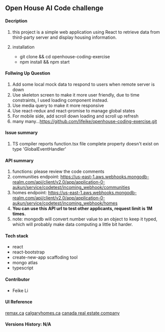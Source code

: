 ## Open House AI Code challenge

#### Decription

1. this project is a simple web application using React to retrieve data from third-party server and display housing information.

2. installation
   - git clone && cd openhouse-coding-exercise
   - npm install && npm start

#### Follwing Up Question

1. Add some local mock data to respond to users when remote server is down
2. Use skeleton screen to make it more user friendly, due to time constraints, I used loading component instead.
3. Use media query to make it more responsive
4. Use react-redux and react-promise to manage global states
5. For mobile side, add scroll down loading and scroll up refresh
6. many many...https://github.com/lifeike/openhouse-coding-exercise.git

#### Issue summary

1. TS compiler reports function.tsx file complete property doesn't exist on type 'GlobalEventHandler'

#### API summary

1. functions: please review the code comments
2. communities endpoint: https://us-east-1.aws.webhooks.mongodb-realm.com/api/client/v2.0/app/application-0-aukun/service/codetest/incoming_webhook/communities
3. homes endpoint: https://us-east-1.aws.webhooks.mongodb-realm.com/api/client/v2.0/app/application-0-aukun/service/codetest/incoming_webhook/homes
4. **You can use this API url to test other applicants, request limit is 1M times.**
5. note: mongodb will convert number value to an object to keep it typed, which will probably make data computing a little bit harder.

#### Tech stack

- react
- react-bootstrap
- create-new-app scaffoding tool
- mongo atlas
- typescript

#### Contributor

- Feike Li

#### UI Reference

[remax.ca](https://www.remax.ca/ab/calgary-real-estate?v=1)
[calgaryhomes.ca](https://calgaryhomes.ca/city-centre-calgary-real-estate.php)
[canada real estate company](https://www.royallepage.ca/en/ab/calgary/properties/)

#### Versions History: N/A

